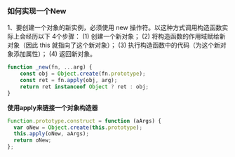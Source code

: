 ### 如何实现一个New
1、要创建一个对象的新实例，必须使用 new 操作符。以这种方式调用构造函数实际上会经历以下 4个步骤： 
(1) 创建一个新对象； 
(2) 将构造函数的作用域赋给新对象（因此 this 就指向了这个新对象）； 
(3) 执行构造函数中的代码（为这个新对象添加属性）；
(4) 返回新对象。

```javascript
function _new(fn, ...arg) {
    const obj = Object.create(fn.prototype);
    const ret = fn.apply(obj, arg);
    return ret instanceof Object ? ret : obj;
}
```

**使用apply来链接一个对象构造器**

```javascript
Function.prototype.construct = function (aArgs) {
  var oNew = Object.create(this.prototype);
  this.apply(oNew, aArgs);
  return oNew;
};
```